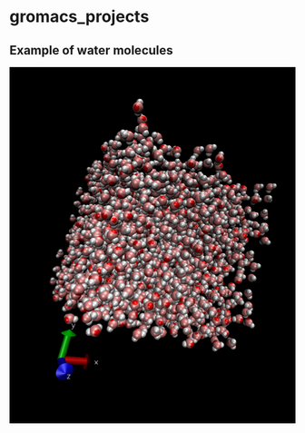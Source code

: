 # gromacs_projects
## Example of water molecules
![Water molecules](https://raw.githubusercontent.com/vladimirshadymov/gromacs_projects/master/water/water.png)
